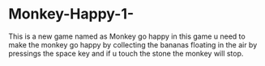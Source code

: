 # Monkey-Happy-1-
This is a new game named as Monkey go happy in this game u need to make the monkey go happy by collecting the bananas floating in the air by pressings the space key and if u touch the stone the monkey will stop.

